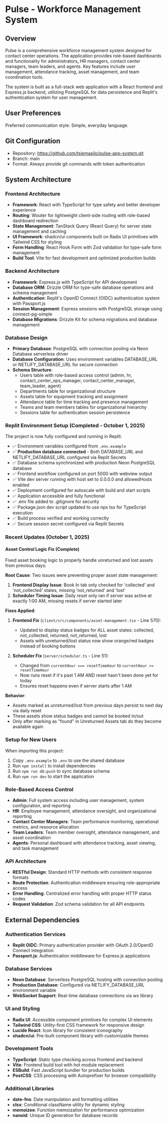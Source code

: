 # Pulse - Workforce Management System

## Overview

Pulse is a comprehensive workforce management system designed for contact center operations. The application provides role-based dashboards and functionality for administrators, HR managers, contact center managers, team leaders, and agents. Key features include user management, attendance tracking, asset management, and team coordination tools.

The system is built as a full-stack web application with a React frontend and Express.js backend, utilizing PostgreSQL for data persistence and Replit's authentication system for user management.

## User Preferences

Preferred communication style: Simple, everyday language.

## Git Configuration
- Repository: https://github.com/tsiemasilo/pulse-app-system.git
- Branch: main
- Format: Always provide git commands with token authentication

## System Architecture

### Frontend Architecture
- **Framework**: React with TypeScript for type safety and better developer experience
- **Routing**: Wouter for lightweight client-side routing with role-based dashboard redirection
- **State Management**: TanStack Query (React Query) for server state management and caching
- **UI Framework**: shadcn/ui components built on Radix UI primitives with Tailwind CSS for styling
- **Form Handling**: React Hook Form with Zod validation for type-safe form management
- **Build Tool**: Vite for fast development and optimized production builds

### Backend Architecture
- **Framework**: Express.js with TypeScript for API development
- **Database ORM**: Drizzle ORM for type-safe database operations and schema management
- **Authentication**: Replit's OpenID Connect (OIDC) authentication system with Passport.js
- **Session Management**: Express sessions with PostgreSQL storage using connect-pg-simple
- **Database Migrations**: Drizzle Kit for schema migrations and database management

### Database Design
- **Primary Database**: PostgreSQL with connection pooling via Neon Database serverless driver
- **Database Configuration**: Uses environment variables DATABASE_URL or NETLIFY_DATABASE_URL for secure connection
- **Schema Structure**: 
  - Users table with role-based access control (admin, hr, contact_center_ops_manager, contact_center_manager, team_leader, agent)
  - Departments table for organizational structure
  - Assets table for equipment tracking and assignment
  - Attendance table for time tracking and presence management
  - Teams and team members tables for organizational hierarchy
  - Sessions table for authentication session persistence

### Replit Environment Setup (Completed - October 1, 2025)
The project is now fully configured and running in Replit:
- ✅ Environment variables configured from `.env.example` 
- ✅ **Production database connected** - Both DATABASE_URL and NETLIFY_DATABASE_URL configured via Replit Secrets
- ✅ Database schema synchronized with production Neon PostgreSQL database
- ✅ Frontend workflow configured on port 5000 with webview output
- ✅ Vite dev server running with host set to 0.0.0.0 and allowedHosts enabled
- ✅ Deployment configured for autoscale with build and start scripts
- ✅ Application accessible and fully functional
- ✅ .env file added to .gitignore for security
- ✅ Package.json dev script updated to use npx tsx for TypeScript execution
- ✅ Build process verified and working correctly
- ✅ Secure session secret configured via Replit Secrets

### Recent Updates (October 1, 2025)

#### Asset Control Logic Fix (Complete)
Fixed asset booking logic to properly handle unreturned and lost assets from previous days:

**Root Cause**: Two issues were preventing proper asset state management:
1. **Frontend Display Issue**: Book In tab only checked for 'collected' and 'not_collected' states, missing 'not_returned' and 'lost'
2. **Scheduler Timing Issue**: Daily reset only ran if server was active at exactly 1:00 AM, missing resets if server started later

**Fixes Applied**:
1. **Frontend Fix** (`client/src/components/asset-management.tsx` - Line 570):
   - Updated to display status badges for ALL asset states: collected, not_collected, returned, not_returned, lost
   - Assets with unreturned/lost status now show orange/red badges instead of booking buttons
   
2. **Scheduler Fix** (`server/scheduler.ts` - Line 51):
   - Changed from `currentHour === resetTimeHour` to `currentHour >= resetTimeHour`
   - Now runs reset if it's past 1 AM AND reset hasn't been done yet for today
   - Ensures reset happens even if server starts after 1 AM

**Behavior**: 
- Assets marked as unreturned/lost from previous days persist to next day via daily reset
- These assets show status badges and cannot be booked in/out
- Only after marking as "found" in Unreturned Assets tab do they become available again

### Setup for New Users
When importing this project:
1. Copy `.env.example` to `.env` to use the shared database
2. Run `npm install` to install dependencies
3. Run `npm run db:push` to sync database schema
4. Run `npm run dev` to start the application

### Role-Based Access Control
- **Admin**: Full system access including user management, system configuration, and reporting
- **HR**: Employee management, attendance oversight, and organizational reporting
- **Contact Center Managers**: Team performance monitoring, operational metrics, and resource allocation
- **Team Leaders**: Team member oversight, attendance management, and asset coordination
- **Agents**: Personal dashboard with attendance tracking, asset viewing, and task management

### API Architecture
- **RESTful Design**: Standard HTTP methods with consistent response formats
- **Route Protection**: Authentication middleware ensuring role-appropriate access
- **Error Handling**: Centralized error handling with proper HTTP status codes
- **Request Validation**: Zod schema validation for all API endpoints

## External Dependencies

### Authentication Services
- **Replit OIDC**: Primary authentication provider with OAuth 2.0/OpenID Connect integration
- **Passport.js**: Authentication middleware for Express.js applications

### Database Services
- **Neon Database**: Serverless PostgreSQL hosting with connection pooling
- **Production Database**: Configured via NETLIFY_DATABASE_URL environment variable
- **WebSocket Support**: Real-time database connections via ws library

### UI and Styling
- **Radix UI**: Accessible component primitives for complex UI elements
- **Tailwind CSS**: Utility-first CSS framework for responsive design
- **Lucide React**: Icon library for consistent iconography
- **shadcn/ui**: Pre-built component library with customizable themes

### Development Tools
- **TypeScript**: Static type checking across frontend and backend
- **Vite**: Frontend build tool with hot module replacement
- **ESBuild**: Fast JavaScript bundler for production builds
- **PostCSS**: CSS processing with Autoprefixer for browser compatibility

### Additional Libraries
- **date-fns**: Date manipulation and formatting utilities
- **clsx**: Conditional className utility for dynamic styling
- **memoizee**: Function memoization for performance optimization
- **nanoid**: Unique ID generation for database records